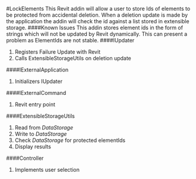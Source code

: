 #LockElements
This Revit addin will allow a user to store Ids of elements to be protected from accidental deletion.  When a deletion update is made by the application the addin will check the id against a list stored in extensible storage.
####Known Issues
This addin stores element ids in the form of strings which will not be updated by Revit dynamically.  This can present a problem as ElementIds are not stable.
####IUpdater
1. Registers Failure Update with Revit
2. Calls ExtensibleStorageUtils on deletion update

####IExternalApplication
1. Initializers IUpdater

####IExternalCommand
1. Revit entry point

####ExtensibleStorageUtils
1. Read from _DataStorage_
2. Write to _DataStorage_
3. Check _DataStorage_ for protected elementIds
4. Display results

####Controller
1. Implements user selection
